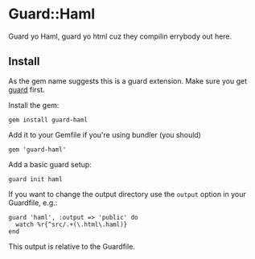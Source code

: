# Guard::Haml

Guard yo Haml, guard yo html cuz they compilin errybody out here.

## Install

As the gem name suggests this is a guard extension. Make sure you get [guard](http://github.com/guard/guard) first.

Install the gem:

    gem install guard-haml
  
Add it to your Gemfile if you're using bundler (you should)
  
    gem 'guard-haml'
  
Add a basic guard setup:
  
    guard init haml

If you want to change the output directory use the `output` option in your
Guardfile, e.g.:

    guard 'haml', :output => 'public' do
      watch %r{^src/.+(\.html\.haml)}
    end

This output is relative to the Guardfile.
